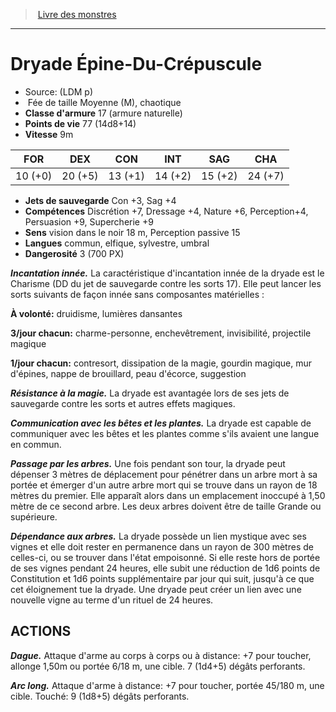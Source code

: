 ﻿> [Livre des monstres](tome_of_beasts.md)

---

# Dryade Épine-Du-Crépuscule

- Source: (LDM p)
-  Fée de taille Moyenne (M), chaotique
- **Classe d'armure** 17 (armure naturelle)
- **Points de vie** 77 (14d8+14)
- **Vitesse** 9m

|FOR|DEX|CON|INT|SAG|CHA|
|---|---|---|---|---|---|
|10 (+0)|20 (+5)|13 (+1)|14 (+2)|15 (+2)|24 (+7)|

- **Jets de sauvegarde** Con +3, Sag +4
- **Compétences** Discrétion +7, Dressage +4, Nature +6, Perception+4, Persuasion +9, Supercherie +9
- **Sens** vision dans le noir 18 m, Perception passive 15
- **Langues** commun, elfique, sylvestre, umbral
- **Dangerosité** 3 (700 PX)

**_Incantation innée._** La caractéristique d'incantation innée de la dryade est le Charisme (DD du jet de sauvegarde contre les sorts 17). Elle peut lancer les sorts suivants de façon innée sans composantes matérielles :

**À volonté:** druidisme, lumières dansantes

**3/jour chacun:** charme-personne, enchevêtrement, invisibilité, projectile magique

**1/jour chacun:** contresort, dissipation de la magie, gourdin magique, mur d'épines, nappe de brouillard, peau d'écorce, suggestion

**_Résistance à la magie._** La dryade est avantagée lors de ses jets de sauvegarde contre les sorts et autres effets magiques.

**_Communication avec les bêtes et les plantes._** La dryade est capable de communiquer avec les bêtes et les plantes comme s'ils avaient une langue en commun.

**_Passage par les arbres._** Une fois pendant son tour, la dryade peut dépenser 3 mètres de déplacement pour pénétrer dans un arbre mort à sa portée et émerger d'un autre arbre mort qui se trouve dans un rayon de 18 mètres du premier. Elle apparaît alors dans un emplacement inoccupé à 1,50 mètre de ce second arbre. Les deux arbres doivent être de taille Grande ou supérieure.

**_Dépendance aux arbres._** La dryade possède un lien mystique avec ses vignes et elle doit rester en permanence dans un rayon de 300 mètres de celles-ci, ou se trouver dans l'état empoisonné. Si elle reste hors de portée de ses vignes pendant 24 heures, elle subit une réduction de 1d6 points de Constitution et 1d6 points supplémentaire par jour qui suit, jusqu'à ce que cet éloignement tue la dryade. Une dryade peut créer un lien avec une nouvelle vigne au terme d'un rituel de 24 heures.

## ACTIONS

**_Dague._** Attaque d'arme au corps à corps ou à distance: +7 pour toucher, allonge 1,50m ou portée 6/18 m, une cible.
7 (1d4+5) dégâts perforants.

**_Arc long._** Attaque d'arme à distance:
+7 pour toucher, portée 45/180 m, une cible. Touché:
9 (1d8+5) dégâts perforants.

